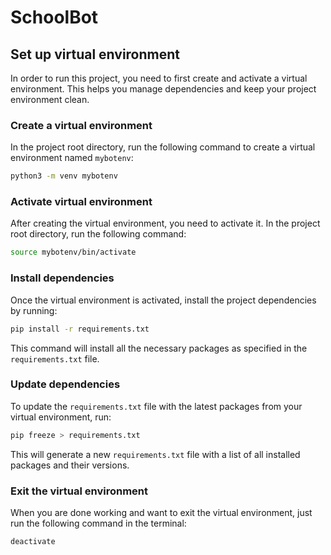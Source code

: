 # SchoolBot

## Set up virtual environment

In order to run this project, you need to first create and activate a virtual environment. This helps you manage dependencies and keep your project environment clean.

### Create a virtual environment

In the project root directory, run the following command to create a virtual environment named `mybotenv`:

```bash
python3 -m venv mybotenv
```

### Activate virtual environment

After creating the virtual environment, you need to activate it. In the project root directory, run the following command:

```bash
source mybotenv/bin/activate
```

### Install dependencies

Once the virtual environment is activated, install the project dependencies by running:

```bash
pip install -r requirements.txt
```

This command will install all the necessary packages as specified in the `requirements.txt` file.

### Update dependencies

To update the `requirements.txt` file with the latest packages from your virtual environment, run:

```bash
pip freeze > requirements.txt
```

This will generate a new `requirements.txt` file with a list of all installed packages and their versions.

### Exit the virtual environment

When you are done working and want to exit the virtual environment, just run the following command in the terminal:

```bash
deactivate
```